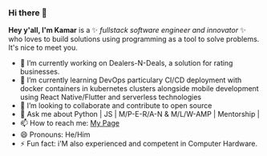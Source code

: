### Hi there 👋


**Hey y'all, I'm Kamar** is a ✨ _fullstack software engineer and innovator_ ✨ who loves to build solutions using programming as a tool to solve problems. It's nice to meet you.


- 🔭 I’m currently working on Dealers-N-Deals, a solution for rating businesses.
- 🌱 I’m currently learning DevOps particulary CI/CD deployment with docker containers in kubernetes clusters alongside mobile development using React Native/Flutter and serverless technologies
- 👯 I’m looking to collaborate and contribute to open source
- 💬 Ask me about  Python | JS | M/P-E-R/A-N & M/L/W-AMP | Mentorship |
- 📫 How to reach me: [My Page](koitoror.ml)
- 😄 Pronouns:  He/Him
- ⚡ Fun fact: i'M also experienced and competent in Computer Hardware.

